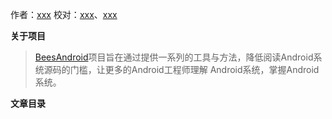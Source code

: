 作者：[xxx](https://github.com/xxx)
校对：[xxx](https://github.com/xxx)、[xxx](https://github.com/xxx)

**关于项目**

> [BeesAndroid](https://github.com/BeesAndroid/BeesAndroid)项目旨在通过提供一系列的工具与方法，降低阅读Android系统源码的门槛，让更多的Android工程师理解
Android系统，掌握Android系统。

**文章目录**

